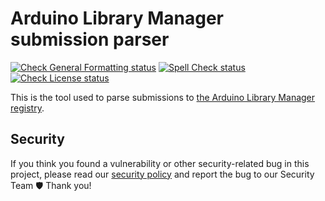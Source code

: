 # Arduino Library Manager submission parser

[![Check General Formatting status](https://github.com/arduino/library-manager-submission-parser/actions/workflows/check-general-formatting.yml/badge.svg)](https://github.com/arduino/library-manager-submission-parser/actions/workflows/check-general-formatting.yml)
[![Spell Check status](https://github.com/arduino/library-manager-submission-parser/actions/workflows/spell-check.yml/badge.svg)](https://github.com/arduino/library-manager-submission-parser/actions/workflows/spell-check.yml)
[![Check License status](https://github.com/arduino/library-manager-submission-parser/actions/workflows/check-license.yml/badge.svg)](https://github.com/arduino/library-manager-submission-parser/actions/workflows/check-license.yml)

This is the tool used to parse submissions to [the Arduino Library Manager registry](https://github.com/arduino/library-manager-registry).

## Security

If you think you found a vulnerability or other security-related bug in this project, please read our [security policy](https://github.com/arduino/arduino-cli/security/policy) and report the bug to our Security Team 🛡️ Thank you!
